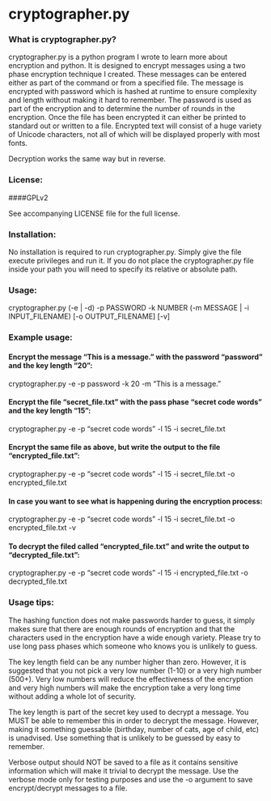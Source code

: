 cryptographer.py
================

### What is cryptographer.py?

cryptographer.py is a python program I wrote to learn more about encryption and python.
It is designed to encrypt messages using a two phase encryption technique I
created. These messages can be entered either as part of the command or from a specified
file. The message is encrypted with password which is hashed at runtime to ensure
complexity and length without making it hard to remember. The password is used as part
of the encryption and to determine the number of rounds in the encryption. Once the file
has been encrypted it can either be printed to standard out or written to a file. Encrypted 
text will consist of a huge variety of Unicode characters, not all of which will be displayed
properly with most fonts.

Decryption works the same way but in reverse.

###  License: 
####GPLv2 

See accompanying LICENSE file for the full license.

### Installation:

No installation is required to run cryptographer.py. Simply give the file execute privileges
and run it. If you do not place the cryptographer.py file inside your path you will need to
specify its relative or absolute path. 

### Usage:

cryptographer.py (-e | -d) -p PASSWORD -k NUMBER (-m MESSAGE | -i INPUT_FILENAME) [-o OUTPUT_FILENAME] [-v]

### Example usage:

#### Encrypt the message “This is a message.” with the password “password” and the key length “20”:

cryptographer.py -e -p password -k 20 -m “This is a message.”


#### Encrypt the file “secret_file.txt” with the pass phase “secret code words” and the key length “15”:

cryptographer.py -e -p “secret code words” -l 15 -i secret_file.txt


#### Encrypt the same file as above, but write the output to the file “encrypted_file.txt”:

cryptographer.py -e -p “secret code words” -l 15 -i secret_file.txt -o encrypted_file.txt


#### In case you want to see what is happening during the encryption process:

cryptographer.py -e -p “secret code words” -l 15 -i secret_file.txt -o encrypted_file.txt -v


#### To decrypt the filed called “encrypted_file.txt” and write the output to “decrypted_file.txt”:

cryptographer.py -e -p “secret code words” -l 15 -i encrypted_file.txt -o decrypted_file.txt

### Usage tips:

The hashing function does not make passwords harder to guess, it simply makes sure that there
are enough rounds of encryption and that the characters used in the encryption have a wide
enough variety. Please try to use long pass phases which someone who knows you is unlikely
to guess.

The key length field can be any number higher than zero. However, it is suggested that you
not pick a very low number (1-10) or a very high number (500+). Very low numbers will reduce
the effectiveness of the encryption and very high numbers will make the encryption take a
very long time without adding a whole lot of security.

The key length is part of the secret key used to decrypt a message. You MUST be able to
remember this in order to decrypt the message. However, making it something guessable
(birthday, number of cats, age of child, etc) is unadvised.
Use something that is unlikely to be guessed by easy to remember. 

Verbose output should NOT be saved to a file as it contains sensitive information which will
make it trivial to decrypt the message. Use the verbose mode only for testing purposes and
use the -o argument to save encrypt/decrypt messages to a file.
 